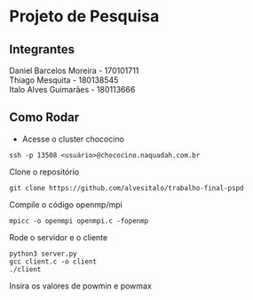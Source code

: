 # Projeto de Pesquisa

## Integrantes

Daniel Barcelos Moreira - 170101711 <br>
Thiago Mesquita - 180138545 <br>
Italo Alves Guimarães - 180113666 <br>

## Como Rodar

- Acesse o cluster chococino
```
ssh -p 13508 <usuário>@chococino.naquadah.com.br
```

Clone o repositório
```
git clone https://github.com/alvesitalo/trabalho-final-pspd
```

Compile o código openmp/mpi
```
mpicc -o openmpi openmpi.c -fopenmp
```

Rode o servidor e o cliente
```
python3 server.py
gcc client.c -o client
./client
```

Insira os valores de powmin e powmax